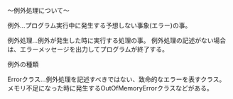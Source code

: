〜例外処理について〜

例外…プログラム実行中に発生する予想しない事象(エラー)の事。<br>

例外処理…例外が発生した時に実行する処理の事。
例外処理の記述がない場合は、エラーメッセージを出力してプログラムが終了する。<br>

例外の種類

Errorクラス…例外処理を記述すべきではない、致命的なエラーを表すクラス。<br>
メモリ不足になった時に発生するOutOfMemoryErrorクラスなどがある。<br>